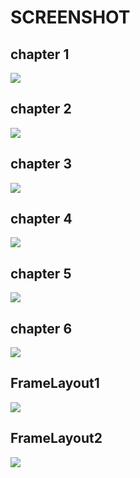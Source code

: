 # SCREENSHOT
## chapter 1
![](https://res.cloudinary.com/codelifings/image/upload/v1596436579/Screenshot_2020-08-03-13-33-53-092_com.my.newproject6_l3sght.png)
## chapter 2
![](https://res.cloudinary.com/codelifings/image/upload/v1596435465/Tugas1_vzvauu.png)

## chapter 3
![](https://res.cloudinary.com/codelifings/image/upload/v1596435465/Tugas2_lxvba3.png)

## chapter 4
![](https://res.cloudinary.com/codelifings/image/upload/v1596435465/Tugas_3_l1z74p.png)

## chapter 5
![](https://res.cloudinary.com/codelifings/image/upload/v1596436251/Tak_berjudul1_20200803132943_ka3mji.png)

## chapter 6
![](https://res.cloudinary.com/codelifings/image/upload/v1596436579/Screenshot_2020-08-03-13-33-02-905_com.my.newproject8_u4m5mh.png)

## FrameLayout1
![](https://res.cloudinary.com/codelifings/image/upload/v1597150747/Screenshot_2020-08-11-19-52-49-729_com.my.newproject9_zc1cfm.png)

## FrameLayout2
![](https://res.cloudinary.com/codelifings/image/upload/v1597150775/Screenshot_2020-08-11-19-58-56-950_com.my.newproject9_rcbjmx.png)
